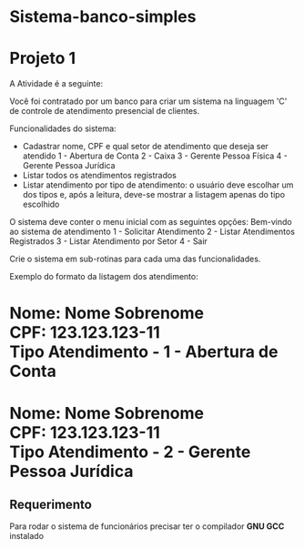 # Sistema-banco-simples
# Projeto 1

A Atividade é a seguinte:

Você foi contratado por um banco para 
criar um sistema na linguagem 'C' de controle de atendimento presencial de clientes.

Funcionalidades do sistema:
- Cadastrar nome, CPF e qual setor de atendimento que deseja ser atendido
1 - Abertura de Conta
2 - Caixa
3 - Gerente Pessoa Física
4 - Gerente Pessoa Jurídica
- Listar todos os atendimentos registrados
- Listar atendimento por tipo de atendimento: o usuário deve escolhar um dos tipos e, após a leitura, 
deve-se mostrar a listagem apenas do tipo escolhido

O sistema deve conter o menu inicial com as seguintes opções:
Bem-vindo ao sistema de atendimento
1 - Solicitar Atendimento
2 - Listar Atendimentos Registrados
3 - Listar Atendimento por Setor
4 - Sair

Crie o sistema em sub-rotinas para cada uma das funcionalidades.


Exemplo do formato da listagem dos atendimento:

Nome: Nome Sobrenome    
CPF: 123.123.123-11   
Tipo Atendimento - 1 - Abertura de Conta
===============================
Nome: Nome Sobrenome   
CPF: 123.123.123-11   
Tipo Atendimento - 2 - Gerente Pessoa Jurídica
===============================

## Requerimento
Para rodar o sistema de funcionários precisar ter o compilador **GNU GCC** instalado


